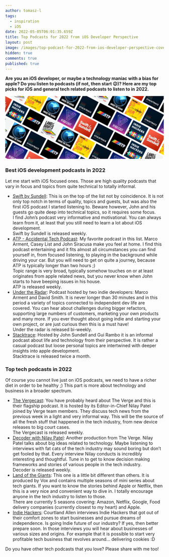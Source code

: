 ```yaml
---
author: tomasz-l
tags:
  - inspiration
  - iOS
date: 2022-05-05T06:01:35.659Z
title: Top Podcasts for 2022 from iOS Developer Perspective
layout: post
image: /images/top-podcast-for-2022-from-ios-developer-perspective-cover.png
hidden: true
comments: true
published: true
---
```

**Are you an iOS developer, or maybe a technology maniac with a bias for apple? Do you listen to podcasts (if not, then start 😉)? Here are my top picks for iOS and general tech related podcasts to listen to in 2022.**

![iOS development podcasts](static/images/top-podcast-for-2022-from-ios-developer-perspective-cover.png)

### Best iOS development podcasts in 2022

Let me start with iOS focused ones. Those are high quality podcasts that vary in focus and topics from quite technical to totally informal.

* [Swift by Sundell](https://podcasts.apple.com/pl/podcast/swift-by-sundell/id1267161825): This is on the top of the list not by coincidence. It is not only top notch in terms of quality, topics and guests, but was also the first iOS podcast I started listening to. Beware however, John and his guests go quite deep into technical topics, so it requires some focus.\
  I find John’s podcast very informative and motivational. You can always learn from it, at least that you still need to learn a lot about iOS development.\
  Swift by Sundell is released weekly.
* [ATP - Accidental Tech Podcast](https://podcasts.apple.com/pl/podcast/accidental-tech-podcast/id617416468): My favorite podcast in this list. Marco Arment, Casey List and John Siracusa make you feel at home. I find this podcast entertaining and it fits almost all circumstances you can find yourself in, from focused listening, to playing in the background while driving your car. But you will need to get on quite a journey, because ATP is typically longer than two hours ;)\
  Topic range is very broad, typically somehow touches on or at least originates from apple related news, but you never know when John starts to have beeping issues in his house.\
  ATP is released weekly.
* [Under the Radar](https://podcasts.apple.com/pl/podcast/under-the-radar/id1055685246): Podcast hosted by two indie developers: Marco Arment and David Smith. It is never longer than 30 minutes and in this period a variety of topics connected to independent dev life are covered. You can hear about challenges during bigger refactors, supporting large numbers of customers, marketing your own products and many more. If you ever thought about going indie and starting your own project, or are just curious then this is a must have!\
  Under the radar is released bi-weekly.
* [Stacktrace](https://podcasts.apple.com/pl/podcast/stacktrace/id1359435443): Hosted by John Sundell and Gui Rambo it is an informal podcast about life and technology from their perspective. It is rather a casual podcast but loose personal topics are intertwined with deeper insights into apple development.\
  Stacktrace is released twice a month.

### Top tech podcasts in 2022

Of course you cannot live just on iOS podcasts, we need to have a richer diet in order to be healthy ;) This part is more about technology and business in a broader spectrum.

* [The Vergecast](https://podcasts.apple.com/pl/podcast/the-vergecast/id430333725): You have probably heard about The Verge and this is their flagship podcast. It is hosted by its Editor-in-Chief Nilay Patel joined by Verge team members. They discuss tech news from the previous week in a light and very informal way. This will be the source of all the fresh stuff that happened in the tech industry, from new device releases to big court cases.\
  The Vergecast is released weekly.
* [Decoder with Nilay Patel](https://podcasts.apple.com/pl/podcast/decoder-with-nilay-patel/id1011668648): Another production from The Verge. Nilay Patel talks about big ideas related to technology. Maybe listening to interviews with fat cats of the tech industry may sound boring but don’t get fooled by that. Every interview Nilay conducts is incredibly interesting and thoughtful. Tune in to get to know decision making frameworks and stories of various people in the tech industry.\
  Decoder is released weekly.
* [Land of the Giants](https://podcasts.apple.com/pl/podcast/land-of-the-giants/id1465767420): This one is a little bit different than others. It is produced by Vox and contains multiple seasons of mini series about tech giants. If you want to know the stories behind Apple or Netflix, then this is a very nice and convenient way to dive in. I totally encourage anyone in the tech industry to listen to those.\
  There are currently 5 seasons covering: Amazon, Netflix, Google, Food delivery companies (currently closest to my heart) and Apple.
* [Indie Hackers](https://podcasts.apple.com/pl/podcast/indie-hackers/id1206165808): Courtland Allen interviews Indie Hackers that got out of their comfort zones to start businesses and pursue dreams of independence. Is going Indie future of our industry? If yes, then better prepare soon. In those interviews you will hear about businesses of various sizes and origins. For example that it is possible to start very profitable tech business that revolves around… delivering cookies :D

Do you have other tech podcasts that you love? Please share with me too!